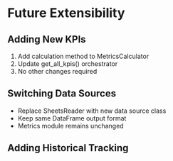 # Future Extensibility

## Adding New KPIs
1. Add calculation method to MetricsCalculator
2. Update get_all_kpis() orchestrator
3. No other changes required

## Switching Data Sources
- Replace SheetsReader with new data source class
- Keep same DataFrame output format
- Metrics module remains unchanged

## Adding Historical Tracking
```python